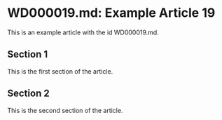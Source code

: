 # WD000019.md: Example Article 19

This is an example article with the id WD000019.md.
## Section 1

This is the first section of the article.
## Section 2

This is the second section of the article.
